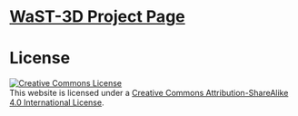 # [WaST-3D Project Page](https://compvis.github.io/wast3d/)  


# License
<a rel="license" href="http://creativecommons.org/licenses/by-sa/4.0/"><img alt="Creative Commons License" style="border-width:0" src="https://i.creativecommons.org/l/by-sa/4.0/88x31.png" /></a><br />
This website is licensed under a 
<a rel="license" href="http://creativecommons.org/licenses/by-sa/4.0/">Creative Commons Attribution-ShareAlike 4.0 International License</a>.

